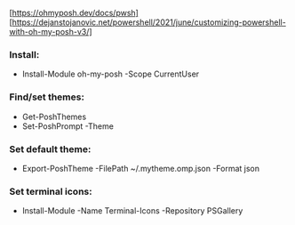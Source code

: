 [https://ohmyposh.dev/docs/pwsh]
[https://dejanstojanovic.net/powershell/2021/june/customizing-powershell-with-oh-my-posh-v3/]

### Install:

- Install-Module oh-my-posh -Scope CurrentUser

### Find/set themes:

- Get-PoshThemes
- Set-PoshPrompt -Theme <theme>

### Set default theme:

- Export-PoshTheme -FilePath ~/.mytheme.omp.json -Format json

### Set terminal icons:

- Install-Module -Name Terminal-Icons -Repository PSGallery